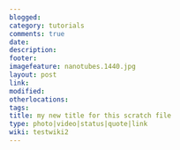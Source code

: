 ```yaml
---
blogged: 
category: tutorials
comments: true
date: 
description: 
footer: 
imagefeature: nanotubes.1440.jpg
layout: post
link: 
modified: 
otherlocations: 
tags: 
title: my new title for this scratch file
type: photo|video|status|quote|link
wiki: testwiki2
---
```

<!--summary-->